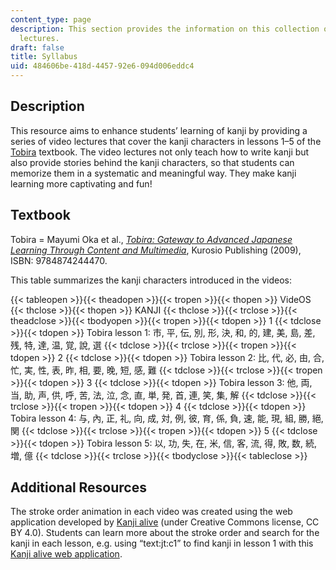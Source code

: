 ```yaml
---
content_type: page
description: This section provides the information on this collection of kanji video
  lectures.
draft: false
title: Syllabus
uid: 484606be-418d-4457-92e6-094d006eddc4
---
```

## Description

This resource aims to enhance students’ learning of kanji by providing a series of video lectures that cover the kanji characters in lessons 1–5 of the [Tobira](https://tobiraweb.9640.jp/) textbook. The video lectures not only teach how to write kanji but also provide stories behind the kanji characters, so that students can memorize them in a systematic and meaningful way. They make kanji learning more captivating and fun!

## Textbook

Tobira = Mayumi Oka et al., [*Tobira: Gateway to Advanced Japanese Learning Through Content and Multimedia*](https://tobiraweb.9640.jp/), Kurosio Publishing (2009), ISBN: 9784874244470.

This table summarizes the kanji characters introduced in the videos:

{{< tableopen >}}{{< theadopen >}}{{< tropen >}}{{< thopen >}}
VideOS
{{< thclose >}}{{< thopen >}}
KANJI
{{< thclose >}}{{< trclose >}}{{< theadclose >}}{{< tbodyopen >}}{{< tropen >}}{{< tdopen >}}
1
{{< tdclose >}}{{< tdopen >}}
Tobira lesson 1: 市, 平, 伝, 別, 形, 決, 和, 的, 建, 美, 島, 差, 残, 特, 達, 温, 覚, 說, 選
{{< tdclose >}}{{< trclose >}}{{< tropen >}}{{< tdopen >}}
2
{{< tdclose >}}{{< tdopen >}}
Tobira lesson 2: 比, 代, 必, 由, 合, 忙, 実, 性, 表, 昨, 相, 要, 晚, 短, 感, 難
{{< tdclose >}}{{< trclose >}}{{< tropen >}}{{< tdopen >}}
3
{{< tdclose >}}{{< tdopen >}}
Tobira lesson 3: 他, 両, 当, 助, 声, 供, 呼, 苦, 法, 泣, 念, 直, 単, 発, 首, 連, 笑, 集, 解
{{< tdclose >}}{{< trclose >}}{{< tropen >}}{{< tdopen >}}
4
{{< tdclose >}}{{< tdopen >}}
Tobira lesson 4: 与, 內, 正, 礼, 向, 成, 対, 例, 彼, 育, 係, 負, 速, 能, 現, 組, 勝, 絕, 関
{{< tdclose >}}{{< trclose >}}{{< tropen >}}{{< tdopen >}}
5
{{< tdclose >}}{{< tdopen >}}
Tobira lesson 5: 以, 功, 失, 在, 米, 信, 客, 流, 得, 敗, 数, 続, 増, 億
{{< tdclose >}}{{< trclose >}}{{< tbodyclose >}}{{< tableclose >}}

## Additional Resources

The stroke order animation in each video was created using the web application developed by [Kanji alive](https://kanjialive.com/) (under Creative Commons license, CC BY 4.0). Students can learn more about the stroke order and search for the kanji in each lesson, e.g. using “text:jt:c1” to find kanji in lesson 1 with this [Kanji alive web application](https://app.kanjialive.com/search).